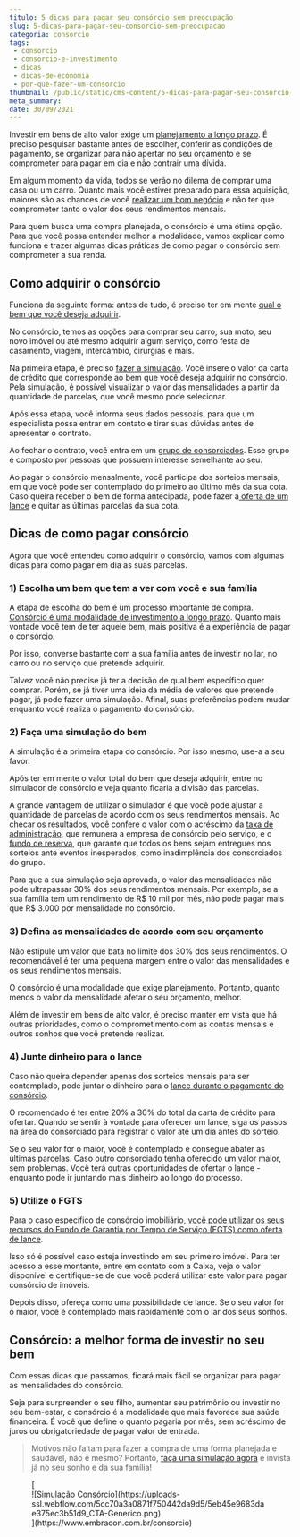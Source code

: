 ```yaml
---
titulo: 5 dicas para pagar seu consórcio sem preocupação
slug: 5-dicas-para-pagar-seu-consorcio-sem-preocupacao
categoria: consorcio
tags:
 - consorcio
 - consorcio-e-investimento
 - dicas
 - dicas-de-economia
 - por-que-fazer-um-consorcio
thumbnail: /public/static/cms-content/5-dicas-para-pagar-seu-consorcio-sem-preocupacao.jpg
meta_summary: 
date: 30/09/2021
---
```

Investir em bens de alto valor exige um [planejamento a longo prazo](https://www.embracon.com.br/blog/planejamento-financeiro-um-guia-para-as-financas-nao-sairem-de-controle). É preciso pesquisar bastante antes de escolher, conferir as condições de pagamento, se organizar para não apertar no seu orçamento e se comprometer para pagar em dia e não contrair uma dívida.

Em algum momento da vida, todos se verão no dilema de comprar uma casa ou um carro. Quanto mais você estiver preparado para essa aquisição, maiores são as chances de você [realizar um bom negócio](https://www.embracon.com.br/blog/investimento-na-crise-o-consorcio-sempre-e-um-bom-negocio) e não ter que comprometer tanto o valor dos seus rendimentos mensais.

Para quem busca uma compra planejada, o consórcio é uma ótima opção. Para que você possa entender melhor a modalidade, vamos explicar como funciona e trazer algumas dicas práticas de como pagar o consórcio sem comprometer a sua renda.

Como adquirir o consórcio
-------------------------

Funciona da seguinte forma: antes de tudo, é preciso ter em mente [qual o bem que você deseja adquirir](https://www.embracon.com.br/blog/afinal-o-que-e-o-consorcio).

No consórcio, temos as opções para comprar seu carro, sua moto, seu novo imóvel ou até mesmo adquirir algum serviço, como festa de casamento, viagem, intercâmbio, cirurgias e mais.

Na primeira etapa, é preciso [fazer a simulação](https://www.embracon.com.br/blog/simulacao-de-consorcio). Você insere o valor da carta de crédito que corresponde ao bem que você deseja adquirir no consórcio. Pela simulação, é possível visualizar o valor das mensalidades a partir da quantidade de parcelas, que você mesmo pode selecionar.

Após essa etapa, você informa seus dados pessoais, para que um especialista possa entrar em contato e tirar suas dúvidas antes de apresentar o contrato.

Ao fechar o contrato, você entra em um [grupo de consorciados](https://www.embracon.com.br/conhecaoconsorcio/o-que-e-um-grupo-de-consorcio). Esse grupo é composto por pessoas que possuem interesse semelhante ao seu.

Ao pagar o consórcio mensalmente, você participa dos sorteios mensais, em que você pode ser contemplado do primeiro ao último mês da sua cota. Caso queira receber o bem de forma antecipada, pode fazer a[ oferta de um lance](https://www.embracon.com.br/blog/como-funcionam-os-tipos-de-lances-no-consorcio) e quitar as últimas parcelas da sua cota.

Dicas de como pagar consórcio
-----------------------------

Agora que você entendeu como adquirir o consórcio, vamos com algumas dicas para como pagar em dia as suas parcelas.

###  1) Escolha um bem que tem a ver com você e sua família

A etapa de escolha do bem é um processo importante de compra. [Consórcio é uma modalidade de investimento a longo prazo](https://www.embracon.com.br/blog/8-motivos-que-comprovam-que-consorcio-e-investimento). Quanto mais vontade você tem de ter aquele bem, mais positiva é a experiência de pagar o consórcio.

Por isso, converse bastante com a sua família antes de investir no lar, no carro ou no serviço que pretende adquirir.

Talvez você não precise já ter a decisão de qual bem específico quer comprar. Porém, se já tiver uma ideia da média de valores que pretende pagar, já pode fazer uma simulação. Afinal, suas preferências podem mudar enquanto você realiza o pagamento do consórcio.

###  2) Faça uma simulação do bem

A simulação é a primeira etapa do consórcio. Por isso mesmo, use-a a seu favor.

Após ter em mente o valor total do bem que deseja adquirir, entre no simulador de consórcio e veja quanto ficaria a divisão das parcelas.

A grande vantagem de utilizar o simulador é que você pode ajustar a quantidade de parcelas de acordo com os seus rendimentos mensais. Ao checar os resultados, você confere o valor com o acréscimo da [taxa de administração](https://www.embracon.com.br/conhecaoconsorcio/o-que-e-taxa-de-administracao), que remunera a empresa de consórcio pelo serviço, e o [fundo de reserva](https://www.embracon.com.br/blog/entenda-como-funciona-a-devolucao-do-fundo-de-reserva), que garante que todos os bens sejam entregues nos sorteios ante eventos inesperados, como inadimplência dos consorciados do grupo.

Para que a sua simulação seja aprovada, o valor das mensalidades não pode ultrapassar 30% dos seus rendimentos mensais. Por exemplo, se a sua família tem um rendimento de R$ 10 mil por mês, não pode pagar mais que R$ 3.000 por mensalidade no consórcio.

###  3) Defina as mensalidades de acordo com seu orçamento

Não estipule um valor que bata no limite dos 30% dos seus rendimentos. O recomendável é ter uma pequena margem entre o valor das mensalidades e os seus rendimentos mensais.

O consórcio é uma modalidade que exige planejamento. Portanto, quanto menos o valor da mensalidade afetar o seu orçamento, melhor.

Além de investir em bens de alto valor, é preciso manter em vista que há outras prioridades, como o comprometimento com as contas mensais e outros sonhos que você pretende realizar.

###  4) Junte dinheiro para o lance

Caso não queira depender apenas dos sorteios mensais para ser contemplado, pode juntar o dinheiro para o [lance durante o pagamento do consórcio](https://www.embracon.com.br/blog/lance-facilitado-consorcio-o-que-e).

O recomendado é ter entre 20% a 30% do total da carta de crédito para ofertar. Quando se sentir à vontade para oferecer um lance, siga os passos na área do consorciado para registrar o valor até um dia antes do sorteio.

Se o seu valor for o maior, você é contemplado e consegue abater as últimas parcelas. Caso outro consorciado tenha oferecido um valor maior, sem problemas. Você terá outras oportunidades de ofertar o lance - enquanto pode ir juntando mais dinheiro ao longo do processo.

###  5) Utilize o FGTS

Para o caso específico de consórcio imobiliário, [você pode utilizar os seus recursos do Fundo de Garantia por Tempo de Serviço (FGTS) como oferta de lance](https://www.embracon.com.br/blog/5-passos-para-voce-usar-o-fgts-no-consorcio-imobiliario).

Isso só é possível caso esteja investindo em seu primeiro imóvel. Para ter acesso a esse montante, entre em contato com a Caixa, veja o valor disponível e certifique-se de que você poderá utilizar este valor para pagar consórcio de imóveis.

Depois disso, ofereça como uma possibilidade de lance. Se o seu valor for o maior, você é contemplado mais rapidamente com o lar dos seus sonhos.

Consórcio: a melhor forma de investir no seu bem
------------------------------------------------

Com essas dicas que passamos, ficará mais fácil se organizar para pagar as mensalidades do consórcio.

Seja para surpreender o seu filho, aumentar seu patrimônio ou investir no seu bem-estar, o consórcio é a modalidade que mais favorece sua saúde financeira. É você que define o quanto pagaria por mês, sem acréscimo de juros ou obrigatoriedade de pagar valor de entrada.

> Motivos não faltam para fazer a compra de uma forma planejada e saudável, não é mesmo? Portanto, [faça uma simulação agora](https://www.embracon.com.br/consorcio) e invista já no seu sonho e da sua família!

<figure class="w-richtext-figure-type-image w-richtext-align-center">[<div>![Simulação Consórcio](https://uploads-ssl.webflow.com/5cc70a3a0871f750442da9d5/5eb45e9683dae375ec3b51d9_CTA-Generico.png)</div>](https://www.embracon.com.br/consorcio)</figure>
